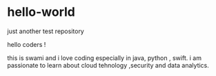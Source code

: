 # hello-world
just another test repository

hello coders !

this is swami and i love coding especially in java, python , swift.
i am passionate to learn about cloud tehnology ,security and data analytics.
